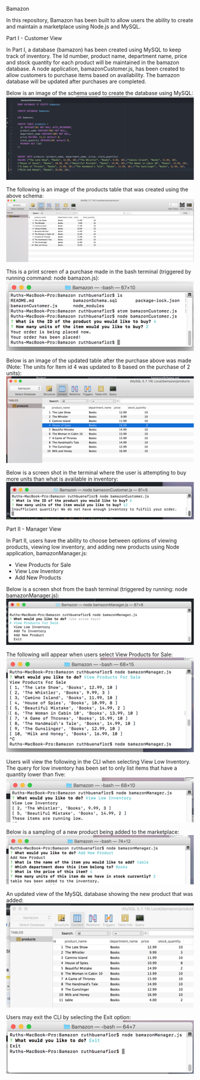 Bamazon

In this repository, Bamazon has been built to allow users the ability to create and maintain a marketplace using Node.js and MySQL.

Part I - Customer View

In Part I, a database (bamazon) has been created using MySQL to keep track of inventory.  The Id number, product name, department name, price and stock quantity for each product will be maintained in the bamazon database.  A node application, bamazonCustomer.js, has been created to allow customers to purchase items based on availability.  The bamazon database will be updated after purchases are completed.

Below is an image of the schema used to create the database using MySQL:
![Bamazon SQL Schema Image](images/schema.png)

The following is an image of the products table that was created using the above schema:
![Bamazon Products Table - after initial creation](images/tableBefore.png)

This is a print screen of a purchase made in the bash terminal (triggered by running command: node bamazon.js):
![Bamazon Iniital Purchase](images/initialPurchase.png)

Below is an image of the updated table after the purchase above was made (Note: The units for Item id 4 was updated to 8 based on the purchase of 2 units):
![Bamazon Products Table - after purchase](images/tableAfter.png)

Below is a screen shot in the terminal where the user is attempting to buy more units than what is available in inventory:
![Bamazon Purchase - quantity not available](images/purchaseError.png)

Part II - Manager View

In Part II, users have the ability to choose between options of viewing products, viewing low inventory, and adding new products using Node application, bamazonManager.js:

* View Products for Sale
* View Low Inventory
* Add New Products

Below is a screen shot from the bash terminal (triggered by running: node bamazonManager.js):
![bamazon Manager command line screen shot](images/partII.png)

The following will appear when users select View Products for Sale:
![bamazon Manager view products](images/ManagerViewProducts.png)

Users will view the following in the CLI when selecting View Low Inventory. The query for low inventory has been set to only list items that have a quantity lower than five:
![bamazon Manager view low inventory](images/ManagerLowInventory.png)

Below is a sampling of a new product being added to the marketplace:
![bamazon Manager Add New](images/ManagerAddNew.png)

An updated view of the MySQL database showing the new product that was added:
![bamazon Manager DB update](images/ManagerAddItem.png)

Users may exit the CLI by selecting the Exit option:
![bamazon Manager Exit](images/ManagerExit.png)
